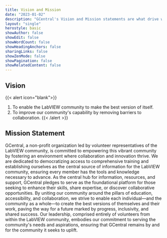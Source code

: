 ```yaml
---
title: Vision and Mission
date: "2023-01-02"
description: "GCentral's Vision and Mission statements are what drive what initiatives and activities GCentral is involved in."
layout: "single"
herostyle: basic
showAuthor: false
showEdit: false
showWordCount: false
showHeadingAnchors: false
sharingLinks: false
showZenMode: false
showPagination: false
showRelatedContent: false
---
```

## Vision
{{< alert icon="blank">}}
1. To enable the LabVIEW community to make the best version of itself.<br>
2. To improve our community's capability by removing barriers to collaboration.
{{< /alert >}}

## Mission Statement 
GCentral, a non-profit organization led by volunteer representatives of the LabVIEW community, is committed to empowering this vibrant community by fostering an environment where collaboration and innovation thrive. We are dedicated to democratizing access to comprehensive training and establishing ourselves as the central source of information for the LabVIEW community, ensuring every member has the tools and knowledge necessary to advance. As the central hub for information, resources, and support, GCentral pledges to serve as the foundational platform for those seeking to enhance their skills, share expertise, or discover collaborative opportunities. By uniting our community around the pillars of education, accessibility, and collaboration, we strive to enable each individual—and the community as a whole—to create the best versions of themselves and their work, paving the way for a future marked by progress, inclusivity, and shared success. Our leadership, comprised entirely of volunteers from within the LabVIEW community, embodies our commitment to serving the community's needs and aspirations, ensuring that GCentral remains by and for the community it seeks to uplift.
 